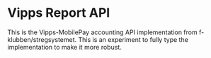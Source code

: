 # Vipps Report API

This is the Vipps-MobilePay accounting API implementation from f-klubben/stregsystemet. This is an experiment to fully type the implementation to make it more robust.
